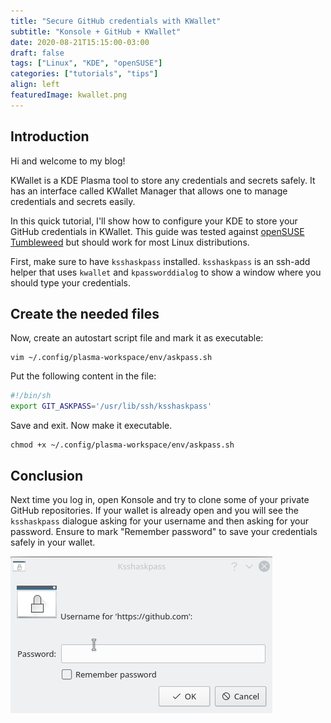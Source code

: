 ```yaml
---
title: "Secure GitHub credentials with KWallet"
subtitle: "Konsole + GitHub + KWallet"
date: 2020-08-21T15:15:00-03:00
draft: false
tags: ["Linux", "KDE", "openSUSE"]
categories: ["tutorials", "tips"]
align: left
featuredImage: kwallet.png
---
```


## Introduction

Hi and welcome to my blog!

KWallet is a KDE Plasma tool to store any credentials and secrets safely. It has an interface called KWallet Manager that allows one to manage credentials and secrets easily.

In this quick tutorial, I'll show how to configure your KDE to store your GitHub credentials in KWallet. This guide was tested against [openSUSE Tumbleweed](https://www.opensuse.org/) but should work for most Linux distributions.

First, make sure to have `ksshaskpass` installed. `ksshaskpass` is an ssh-add helper that uses `kwallet` and `kpassworddialog` to show a window where you should type your credentials.

## Create the needed files

Now, create an autostart script file and mark it as executable:

```shell
vim ~/.config/plasma-workspace/env/askpass.sh
```

Put the following content in the file:

```bash
#!/bin/sh
export GIT_ASKPASS='/usr/lib/ssh/ksshaskpass'
```

Save and exit. Now make it executable.

```shell
chmod +x ~/.config/plasma-workspace/env/askpass.sh
```

## Conclusion

Next time you log in, open Konsole and try to clone some of your private GitHub repositories.
If your wallet is already open and you will see the `ksshaskpass` dialogue asking for your username and then asking for your password. Ensure to mark "Remember password" to save your credentials safely in your wallet.

![ksshaskpass](./ksshaskpass.png)
